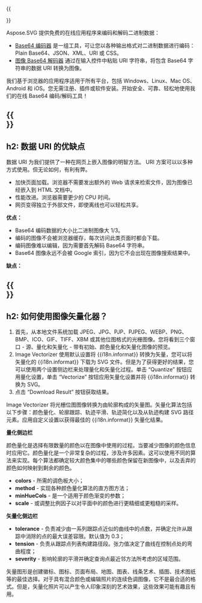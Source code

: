 ﻿---
translation: true
deploy: false
---

{{<section encode-online>}}

Aspose.SVG 提供免费的在线应用程序来编码和解码二进制数据：

 - [Base64 编码器](https://products.aspose.app/svg/encoding) 是一组工具，可让您以各种输出格式对二进制数据进行编码：Plain Base64、JSON、XML、URI 或 CSS。
 - [图像 Base64 解码器](https://products.aspose.app/svg/image-base64-decoder) 通过在输入控件中粘贴 URI 字符串，将包含 Base64 字符串的数据 URI 转换为图像。
 
我们基于浏览器的应用程序适用于所有平台，包括 Windows、Linux、Mac OS、Android 和 iOS。您无需注册、插件或软件安装。开始安全、可靠、轻松地使用我们的在线 Base64 编码/解码工具！

{{<section encode-uri>}}
---
h2: 数据 URI 的优缺点
---

数据 URI 为我们提供了一种在网页上嵌入图像的明智方法。 URI 方案可以以多种方式使用。但无论如何，有利有弊。

- 加快页面加载。浏览器不需要发出额外的 Web 请求来检索文件，因为图像已经嵌入到 HTML 文档中。
- 性能改进。浏览器需要更少的 CPU 时间。
- 网页变得独立于外部文件，即使离线也可以轻松共享。

<b>优点：</b>

- Base64 编码数据的大小比二进制图像大 1/3。
- 编码的图像不会被浏览器缓存，每次访问此类页面时都会下载。
- 编码图像难以编辑，因为需要首先解码 Base64 字符串。
- Base64 图像永远不会被 Google 索引，因为它不会出现在图像搜索结果中。

<b>缺点：</b>

{{<section vectorization-use>}}
---
h2: 如何使用图像矢量化器？
---

1. 首先，从本地文件系统加载 JPEG、JPG、PJP、PJPEG、WEBP、PNG、BMP、ICO、GIF、TIFF、XBM 或其他位图格式的光栅图像。您将看到三个窗口 - 源、量化和矢量化 - 带有初始、颜色量化和矢量化图像的预览。
1. Image Vectorizer 使用默认设置将 {{i18n.informat}} 转换为矢量，您可以将矢量化的 {{i18n.informat}} 下载为 SVG 文件。但是为了获得更好的结果，您可以使用两个设置侧边栏来处理量化和矢量化过程。单击 “Quantize” 按钮应用量化设置，单击 “Vectorize” 按钮应用矢量化设置并将 {{i18n.informat}} 转换为 SVG。
1. 点击 “Download Result” 按钮获取结果。

 Image Vectorizer 将光栅位图图像转换为由轮廓构成的矢量图。矢量化算法包括以下步骤：颜色量化、轮廓跟踪、轨迹平滑、轨迹简化以及从轨迹构建 SVG 路径元素。应用自定义设置以获得最佳的 {{i18n.informat}} 矢量化结果。

<b>量化侧边栏</b>

颜色量化是选择有限数量的颜色以在图像中使用的过程。当要减少图像的颜色信息时应用它。颜色量化是一个非常复杂的过程，涉及许多因素。这可以使用不同的算法来实现。每个算法都确定较大颜色集中的哪些颜色保留在新图像中，以及丢弃的颜色如何映射到剩余的颜色。

 - <b>colors</b> - 所需的调色板大小；
 - <b>method</b> - 实现各种颜色量化算法的直方图方法；
 - <b>minHueCols</b> - 是一个适用于颜色渐变的参数；
 - <b>scale</b> - 或调整比例因子以对平面中的颜色进行更精细或更粗糙的采样。

<b>矢量化侧边栏</b> 

- <b>tolerance</b> - 负责减少由一系列跟踪点近似的曲线中的点数，并确定允许从跟踪中消除的点的最大误差容限。默认值为 0.3；
- <b>tension</b> - 负责从跟踪点列表构建路径段。张力值决定了曲线在控制点处的弯曲程度；
- <b>severity</b> - 影响轮廓的平滑并确定查询点最近邻方法所考虑的区域范围。

矢量图形是创建徽标、图标、页面布局、地图、图表、线条艺术、插图、技术图纸等的最佳选择。对于具有混合颜色或编辑照片的连续色调图像，它不是最合适的格式。但是，矢量化照片可以产生令人印象深刻的艺术效果，这些效果可能有趣且有用。
